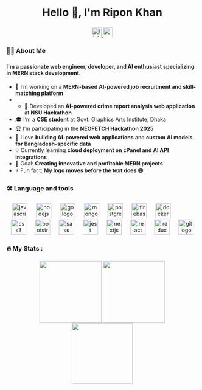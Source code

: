 <h1 align="center">Hello 👋, I'm Ripon Khan</h1>

###

<div align="center">
  <a href="https://www.linkedin.com/in/md-ripon-akondo-5b913421b/" target="_blank">
    <img src="https://img.shields.io/static/v1?message=LinkedIn&logo=linkedin&label=&color=0077B5&logoColor=white&labelColor=&style=for-the-badge" height="25" alt="linkedin logo"  />
  </a>
  <a href="mailto:riponakondo4521@gmail.com" target="_blank">
    <img src="https://img.shields.io/static/v1?message=Gmail&logo=gmail&label=&color=D14836&logoColor=white&labelColor=&style=for-the-badge" height="25" alt="gmail logo"  />
  </a>
</div>

###

<h3 align="left">👩‍💻 About Me</h3>

###

<h4 align="left">I'm a passionate web engineer, developer, and AI enthusiast specializing in MERN stack development.</h4>

- 🔭 I’m working on a **MERN-based AI-powered job recruitment and skill-matching platform**
- - 🔫 Developed an **AI-powered crime report analysis web application** at **NSU Hackathon** 
- 🎓 I’m a **CSE student** at Govt. Graphics Arts Institute, Dhaka  
- 🏆 I’m participating in the **NEOFETCH Hackathon 2025**  
- 🚀 I love **building AI-powered web applications** and **custom AI models for Bangladesh-specific data**  
- 💡 Currently learning **cloud deployment on cPanel and AI API integrations**  
- 🎯 Goal: **Creating innovative and profitable MERN projects**  
- ⚡ Fun fact: **My logo moves before the text does 😆**  

###

<h3 align="left">🛠 Language and tools</h3>

###

<div align="center">
  <img src="https://cdn.jsdelivr.net/gh/devicons/devicon/icons/javascript/javascript-original.svg" height="40" alt="javascript logo"  />
  <img width="15" />
  <img src="https://cdn.jsdelivr.net/gh/devicons/devicon/icons/nodejs/nodejs-original.svg" height="40" alt="nodejs logo"  />
  <img width="15" />
  <img src="https://cdn.jsdelivr.net/gh/devicons/devicon/icons/go/go-original.svg" height="40" alt="go logo"  />
  <img width="15" />
  <img src="https://cdn.jsdelivr.net/gh/devicons/devicon/icons/mongodb/mongodb-original.svg" height="40" alt="mongodb logo"  />
  <img width="15" />
  <img src="https://cdn.jsdelivr.net/gh/devicons/devicon/icons/postgresql/postgresql-original.svg" height="40" alt="postgresql logo"  />
  <img width="15" />
  <img src="https://cdn.jsdelivr.net/gh/devicons/devicon/icons/firebase/firebase-plain-wordmark.svg" height="40" alt="firebase logo"  />
  <img width="15" />
  <img src="https://cdn.jsdelivr.net/gh/devicons/devicon/icons/docker/docker-plain-wordmark.svg" height="40" alt="docker logo"  />
  <img width="15" />
  <img width="15" />
  <img width="15" />
  <img src="https://cdn.jsdelivr.net/gh/devicons/devicon/icons/css3/css3-original.svg" height="40" alt="css3 logo"  />
  <img width="15" />
  <img src="https://cdn.jsdelivr.net/gh/devicons/devicon/icons/bootstrap/bootstrap-original.svg" height="40" alt="bootstrap logo"  />
  <img width="15" />
  <img src="https://cdn.jsdelivr.net/gh/devicons/devicon/icons/sass/sass-original.svg" height="40" alt="sass logo"  />
  <img width="15" />
  <img src="https://cdn.jsdelivr.net/gh/devicons/devicon/icons/jest/jest-plain.svg" height="40" alt="jest logo"  />
  <img width="15" />
  <img src="https://cdn.jsdelivr.net/gh/devicons/devicon/icons/nextjs/nextjs-original.svg" height="40" alt="nextjs logo"  />
  <img width="15" />
  <img src="https://cdn.jsdelivr.net/gh/devicons/devicon/icons/react/react-original.svg" height="40" alt="react logo"  />
  <img width="15" />
  <img src="https://cdn.jsdelivr.net/gh/devicons/devicon/icons/redux/redux-original.svg" height="40" alt="redux logo"  />
  <img width="15" />
  <img src="https://cdn.jsdelivr.net/gh/devicons/devicon/icons/git/git-original.svg" height="40" alt="git logo"  />
</div>

###

<h3 align="left">🔥   My Stats :</h3>

###



<div align="center">
  <img align="center" src="http://github-profile-summary-cards.vercel.app/api/cards/most-commit-language?username=ripon4521&theme=dark" height="163em" />
  <img align="center" src="http://github-profile-summary-cards.vercel.app/api/cards/repos-per-language?username=ripon4521&theme=dark" height="163em" /> 
  <br>
  <img align="center" src="http://github-profile-summary-cards.vercel.app/api/cards/profile-details?username=ripon4521&theme=dark" height="160em" /> 
  <br>
<!--   <img src="https://streak-stats.demolab.com?user=mizanmahi&locale=en&mode=daily&theme=dark&hide_border=true&border_radius=0&order=3" height="161em" /> -->
</div>

###
